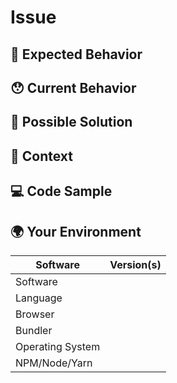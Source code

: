 <!---
Thanks for filing an issue 😄 ! Before you submit, please read the following:
Search open/closed issues before submitting since someone might have asked the same thing before!
-->

# Issue

<!--- Provide a general summary of the issue here -->

## 🤔 Expected Behavior

<!--- Tell us what should happen -->

## 😯 Current Behavior

<!--- Tell us what happens instead of the expected behavior -->

<!--- If you are seeing an error, please include the full error message and stack trace -->

## 💁 Possible Solution

<!--- Not obligatory, but suggest a fix/reason for the bug -->

## 🔦 Context

<!--- How has this issue affected you? What are you trying to accomplish? -->

<!--- Providing context helps us come up with a solution that is most useful in the real world -->

## 💻 Code Sample

<!-- Please provide a code repository, gist, code snippet or sample files to reproduce the issue -->

## 🌍 Your Environment

<!--- Include as many relevant details as possible about the environment you experienced the bug in -->

| Software         | Version(s) |
| ---------------- | ---------- |
| Software         |
| Language         |
| Browser          |
| Bundler          |
| Operating System |
| NPM/Node/Yarn    |
